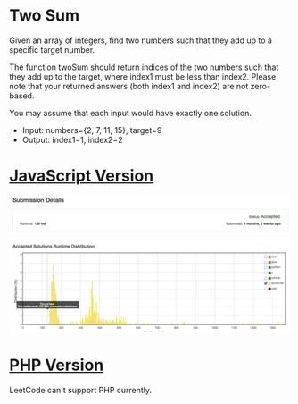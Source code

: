 Two Sum
========
Given an array of integers, find two numbers such that they add up to a specific target number.

The function twoSum should return indices of the two numbers such that they add up to the target, where index1 must be less than index2. Please note that your returned answers (both index1 and index2) are not zero-based.

You may assume that each input would have exactly one solution.

- Input: numbers={2, 7, 11, 15}, target=9
- Output: index1=1, index2=2

[JavaScript Version](https://github.com/fukuball/LeetCode/blob/master/Q1/q1-two-sum.js)
========
![Submission Details](https://github.com/fukuball/LeetCode/blob/master/Q1/q1-two-sum-js.png)

[PHP Version](https://github.com/fukuball/LeetCode/blob/master/Q1/q1-two-sum.php)
========
LeetCode can't support PHP currently.